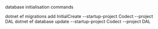 database initialisation commands

dotnet ef migrations add InitialCreate --startup-project Codect --project DAL
dotnet ef database update --startup-project Codect --project DAL
